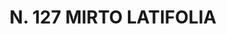 ---
title: "N. 127 MIRTO LATIFOLIA"
plant-name: "N. 127"
plant-number: "127"
plant-img1: "/assets/img/plant127_verso.jpg"
plant-img2: "/assets/img/plant127.jpg"
plant-xml: "/assets/xml/plant127.xml"
plant-title: "N. 127 MIRTO LATIFOLIA"
plant-taxon-link: ""
plant-taxon-content: ""
layout: single-xml
---